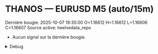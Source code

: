 # THANOS — EURUSD M5 (auto/15m)
Dernière bougie: 2025-10-07 19:35:00  O=1.16612  H=1.16612  L=1.16606  C=1.16607
Source active: twelvedata_repo

- Aucun signal sur la dernière bougie.

<details><summary>Debug</summary>

- TD_API_KEY manquant.

</details>